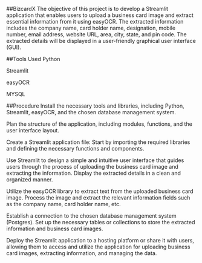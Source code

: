 ##BizcardX
The objective of this project is to develop a Streamlit application that enables users to upload a business card image and extract essential information from it using easyOCR. The extracted information includes the company name, card holder name, designation, mobile number, email address, website URL, area, city, state, and pin code. The extracted details will be displayed in a user-friendly graphical user interface (GUI).

##Tools Used
Python

Streamlit

easyOCR

MYSQL

##Procedure
Install the necessary tools and libraries, including Python, Streamlit, easyOCR, and the chosen database management system.

Plan the structure of the application, including modules, functions, and the user interface layout.

Create a Streamlit application file: Start by importing the required libraries and defining the necessary functions and components.

Use Streamlit to design a simple and intuitive user interface that guides users through the process of uploading the business card image and extracting the information. Display the extracted details in a clean and organized manner.

Utilize the easyOCR library to extract text from the uploaded business card image. Process the image and extract the relevant information fields such as the company name, card holder name, etc.

Establish a connection to the chosen database management system (Postgres). Set up the necessary tables or collections to store the extracted information and business card images.

Deploy the Streamlit application to a hosting platform or share it with users, allowing them to access and utilize the application for uploading business card images, extracting information, and managing the data.
